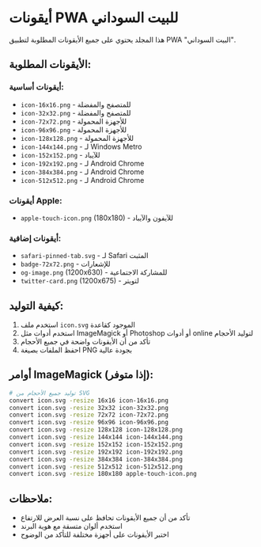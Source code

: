 # أيقونات PWA للبيت السوداني

هذا المجلد يحتوي على جميع الأيقونات المطلوبة لتطبيق PWA "البيت السوداني".

## الأيقونات المطلوبة:

### أيقونات أساسية:

- `icon-16x16.png` - للمتصفح والمفضلة
- `icon-32x32.png` - للمتصفح والمفضلة
- `icon-72x72.png` - للأجهزة المحمولة
- `icon-96x96.png` - للأجهزة المحمولة
- `icon-128x128.png` - للأجهزة المحمولة
- `icon-144x144.png` - لـ Windows Metro
- `icon-152x152.png` - للآيباد
- `icon-192x192.png` - لـ Android Chrome
- `icon-384x384.png` - لـ Android Chrome
- `icon-512x512.png` - لـ Android Chrome

### أيقونات Apple:

- `apple-touch-icon.png` (180x180) - للآيفون والآيباد

### أيقونات إضافية:

- `safari-pinned-tab.svg` - لـ Safari المثبت
- `badge-72x72.png` - للإشعارات
- `og-image.png` (1200x630) - للمشاركة الاجتماعية
- `twitter-card.png` (1200x675) - لتويتر

## كيفية التوليد:

1. استخدم ملف `icon.svg` الموجود كقاعدة
2. استخدم أدوات مثل ImageMagick أو Photoshop أو أدوات online لتوليد الأحجام
3. تأكد من أن الأيقونات واضحة في جميع الأحجام
4. احفظ الملفات بصيغة PNG بجودة عالية

## أوامر ImageMagick (إذا متوفر):

```bash
# توليد جميع الأحجام من SVG
convert icon.svg -resize 16x16 icon-16x16.png
convert icon.svg -resize 32x32 icon-32x32.png
convert icon.svg -resize 72x72 icon-72x72.png
convert icon.svg -resize 96x96 icon-96x96.png
convert icon.svg -resize 128x128 icon-128x128.png
convert icon.svg -resize 144x144 icon-144x144.png
convert icon.svg -resize 152x152 icon-152x152.png
convert icon.svg -resize 192x192 icon-192x192.png
convert icon.svg -resize 384x384 icon-384x384.png
convert icon.svg -resize 512x512 icon-512x512.png
convert icon.svg -resize 180x180 apple-touch-icon.png
```

## ملاحظات:

- تأكد من أن جميع الأيقونات تحافظ على نسبة العرض للارتفاع
- استخدم ألوان متسقة مع هوية البرند
- اختبر الأيقونات على أجهزة مختلفة للتأكد من الوضوح
